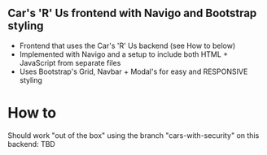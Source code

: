 ## Car's 'R' Us frontend with Navigo and Bootstrap styling

- Frontend that uses the Car's 'R' Us backend (see How to below)
- Implemented with Navigo and a setup to include both HTML + JavaScript from separate files
- Uses Bootstrap's Grid, Navbar + Modal's for easy and RESPONSIVE styling

# How to
Should work "out of the box" using the branch "cars-with-security" on this backend: TBD
